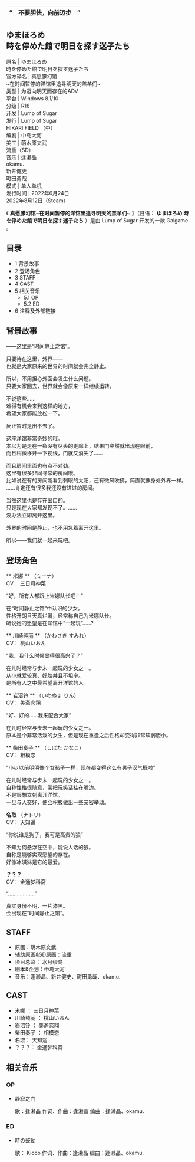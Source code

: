“  |  **不要胆怯，向前迈步** |  ”   
---|---|---  
ゆまほろめ  
時を停めた館で明日を探す迷子たち  
---  
原名  |  ゆまほろめ   
時を停めた館で明日を探す迷子たち  
官方译名  |  真愿朦幻馆   
~在时间暂停的洋馆里追寻明天的羔羊们~  
类型  |  为迈向明天而存在的ADV   
平台  |  Windows 8.1/10   
分级  |  R18   
开发  |  Lump of Sugar   
发行  |  Lump of Sugar   
HIKARI FIELD  （中）  
编剧  |  中岛大河   
美工  |  萌木原文武   
流重（SD）  
音乐  |  逢濑晶   
okamu.  
新井健史  
町田勇哉  
模式  |  单人单机   
发行时间  |  2022年6月24日   
2022年8月12日（Steam）  
  
《 **真愿朦幻馆~在时间暂停的洋馆里追寻明天的羔羊们~** 》（日语：  **ゆまほろめ 時を停めた館で明日を探す迷子たち** ）是由  Lump of
Sugar  开发的一款  Galgame  。

##  目录

  * 1  背景故事 
  * 2  登场角色 
  * 3  STAFF 
  * 4  CAST 
  * 5  相关音乐 
    * 5.1  OP 
    * 5.2  ED 
  * 6  注释及外部链接 

##  背景故事

——这里是“时间静止之馆”。  
  
只要待在这里，外界——  
也就是大家原来的世界的时间就会完全静止。  
  
所以，不用担心外面会发生什么问题。  
只要大家回去，世界就会像原来一样继续运转。  
  
不说这些……  
难得有机会来到这样的地方，  
希望大家都能放松一下。  
  
反正暂时是出不去了。  
  
这座洋馆非常奇妙的哦。  
本以为是走在一条没有尽头的走廊上，结果门突然就出现在眼前，  
而且稍微移开一下视线，门就又消失了……  
  
而且房间里面也有点不对劲。  
这里有很多非同寻常的房间哦。  
比如说在有的房间能看到刺眼的太阳，还有微风吹拂，简直就像身处外界一样。  
……肯定还有很多我还没有进过的房间。  
  
当然这里也是存在出口的。  
只是现在大家都发现不了。……  
没办法立即离开这里。  
  
外界的时间是静止，也不用急着离开这里。  
  
所以——我们就一起来玩吧。

##  登场角色

** 米娜  ** （ミーナ）  
CV：  三日月神菜  
  
“好，所有人都跟上米娜队长吧！”

在“时间静止之馆”中认识的少女。  
性格开朗且天真烂漫，经常称自己为米娜队长。  
听说她的愿望是在洋馆中“一起玩”……?

** 川崎纯丽  ** （かわさき すみれ）  
CV：  桃山いおん  
  
“我、我什么时候显得很高兴了？”

在儿时经常与步未一起玩的少女之一。  
从小就爱较真、好胜并且不坦率。  
是所有人之中最希望离开洋馆的人。

** 岩沼铃  ** （いわぬま りん）  
CV：  美斋恋翔  
  
“好、好的……我来配合大家”

在儿时经常与步未一起玩的少女之一。  
原本是个非常活泼的女生，但是现在重逢之后性格却变得非常软弱胆小。

** 柴田奏子  ** （しばた かなこ）  
CV：  相模恋  
  
“小步以前明明像个女孩子一样，现在都变得这么有男子汉气概啦”

在儿时经常与步未一起玩的少女之一。  
自称性格很随意，常把玩笑话挂在嘴边。  
不是很想立刻离开洋馆。  
一旦与人交好，便会积极做出一些亲密举动。

**名取** （ナトリ）  
CV：  天知遥  
  
“你说谁是狗了，我可是高贵的狼”

不知为何悬浮在空中，能说人话的狼。  
自称是能够实现愿望的存在。  
好像冰淇淋是它的最爱。

**？？？**  
CV：  金通梦科斋  
  
“………………”

真实身份不明，一片漆黑。  
会出现在“时间静止之馆”。

##  STAFF

  * 原画：萌木原文武 
  * 辅助原画&SD原画：流重 
  * 项目总监：  水月纱鸟 
  * 剧本&企划：中岛大河 
  * 音乐：逢濑晶、新井健史、町田勇哉、okamu. 

##  CAST

  * 米娜  ：  三日月神菜 
  * 川崎纯丽  ：  桃山いおん 
  * 岩沼铃  ：  美斋恋翔 
  * 柴田奏子  ：  相模恋 
  * 名取：  天知遥 
  * ？？？：  金通梦科斋 

##  相关音乐

###  OP

  * 静寂之门 

     歌：逢濑晶 
     作词、作曲：逢濑晶 
     编曲：逢濑晶、okamu. 

###  ED

  * 時の鼓動 

     歌：  Kicco 
     作词、作曲：逢濑晶 
     编曲：逢濑晶、okamu. 